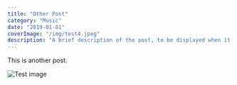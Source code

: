 ```yaml
---
title: "Other Post"
category: "Music"
date: "2019-01-01"
coverImage: "/img/test4.jpeg"
description: "A brief description of the post, to be displayed when it is previewed. Shouldn't be more than a couple of sentences."
---
```


This is another post.

![Test image](/img/test_img.png)
